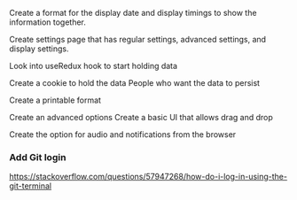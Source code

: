 
Create a format for the display date and display timings to show the information
together. 

Create settings page that has regular settings, advanced settings, and display settings.

Look into useRedux hook to start holding data

Create a cookie to hold the data 
People who want the data to persist

Create a printable format 

Create an advanced options
Create a basic UI that allows drag and drop

Create the option for audio and notifications from the browser
### Add Git login
https://stackoverflow.com/questions/57947268/how-do-i-log-in-using-the-git-terminal